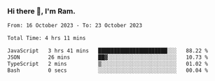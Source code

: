 ### Hi there 👋, I'm Ram.

<!--START_SECTION:waka-->

```txt
From: 16 October 2023 - To: 23 October 2023

Total Time: 4 hrs 11 mins

JavaScript   3 hrs 41 mins   ██████████████████████░░░   88.22 %
JSON         26 mins         ██▓░░░░░░░░░░░░░░░░░░░░░░   10.73 %
TypeScript   2 mins          ▒░░░░░░░░░░░░░░░░░░░░░░░░   01.02 %
Bash         0 secs          ░░░░░░░░░░░░░░░░░░░░░░░░░   00.04 %
```

<!--END_SECTION:waka-->
